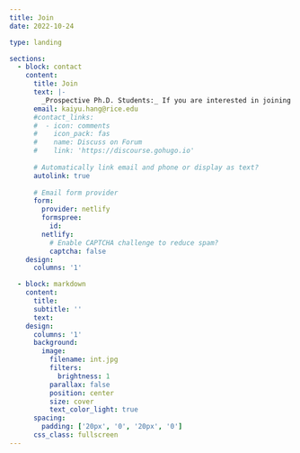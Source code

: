 ```yaml
---
title: Join
date: 2022-10-24

type: landing

sections:
  - block: contact
    content:
      title: Join
      text: |-
        _Prospective Ph.D. Students:_ If you are interested in joining my lab as a Ph.D. student in fall 2024, please mention my name in your application to Rice CS, and email me your CV, transcripts, and any other documents that can help describe your background. More information in this link. Due to the high volume of emails, I may not be able to respond to everyone. However, I will carefully read every application once you submit to the Rice system. <br>_Projects for Undergraduate and Master Students_: Research projects for Undergraduate and Master students are available. If you are a Rice student and interested in working in my lab, please send me an email with your CV and transcripts. The minimum training time is 6 months.
      email: kaiyu.hang@rice.edu
      #contact_links:
      #  - icon: comments
      #    icon_pack: fas
      #    name: Discuss on Forum
      #    link: 'https://discourse.gohugo.io'
    
      # Automatically link email and phone or display as text?
      autolink: true
    
      # Email form provider
      form:
        provider: netlify
        formspree:
          id:
        netlify:
          # Enable CAPTCHA challenge to reduce spam?
          captcha: false
    design:
      columns: '1'

  - block: markdown
    content:
      title:
      subtitle: ''
      text:
    design:
      columns: '1'
      background:
        image: 
          filename: int.jpg
          filters:
            brightness: 1
          parallax: false
          position: center
          size: cover
          text_color_light: true
      spacing:
        padding: ['20px', '0', '20px', '0']
      css_class: fullscreen
---
```

